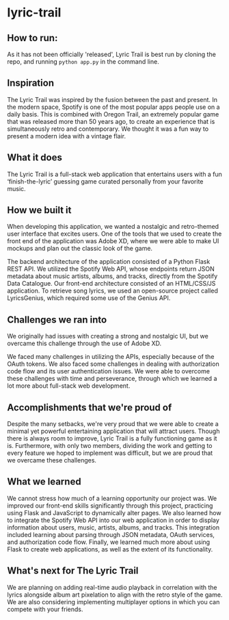 # lyric-trail

## How to run:
As it has not been officially 'released', Lyric Trail is best run by cloning the repo, and running `python app.py` in the command line.

## Inspiration

The Lyric Trail was inspired by the fusion between the past and present. In the modern space, Spotify is one of the most popular apps people use on a daily basis. This is combined with Oregon Trail, an extremely popular game that was released more than 50 years ago, to create an experience that is simultaneously retro and contemporary. We thought it was a fun way to present a modern idea with a vintage flair.

## What it does

The Lyric Trail is a full-stack web application that entertains users with a fun ‘finish-the-lyric’ guessing game curated personally from your favorite music. 

## How we built it

When developing this application, we wanted a nostalgic and retro-themed user interface that excites users. One of the tools that we used to create the front end of the application was Adobe XD, where we were able to make UI mockups and plan out the classic look of the game.

The backend architecture of the application consisted of a Python Flask REST API. We utilized the Spotify Web API, whose endpoints return JSON metadata about music artists, albums, and tracks, directly from the Spotify Data Catalogue. Our front-end architecture consisted of an HTML/CSS/JS application. To retrieve song lyrics, we used an open-source project called LyricsGenius, which required some use of the Genius API.

## Challenges we ran into

We originally had issues with creating a strong and nostalgic UI, but we overcame this challenge through the use of Adobe XD.

We faced many challenges in utilizing the APIs, especially because of the OAuth tokens. We also faced some challenges in dealing with authorization code flow and its user authentication issues. We were able to overcome these challenges with time and perseverance, through which we learned a lot more about full-stack web development.

## Accomplishments that we're proud of

Despite the many setbacks, we're very proud that we were able to create a minimal yet powerful entertaining application that will attract users. Though there is always room to improve, Lyric Trail is a fully functioning game as it is. Furthermore, with only two members, dividing the work and getting to every feature we hoped to implement was difficult, but we are proud that we overcame these challenges.

## What we learned

We cannot stress how much of a learning opportunity our project was. We improved our front-end skills significantly through this project, practicing using Flask and JavaScript to dynamically alter pages. We also learned how to integrate the Spotify Web API into our web application in order to display information about users, music, artists, albums, and tracks. This integration included learning about parsing through JSON metadata, OAuth services, and authorization code flow. Finally, we learned much more about using Flask to create web applications, as well as the extent of its functionality.

## What's next for The Lyric Trail

We are planning on adding real-time audio playback in correlation with the lyrics alongside album art pixelation to align with the retro style of the game. We are also considering implementing multiplayer options in which you can compete with your friends. 


